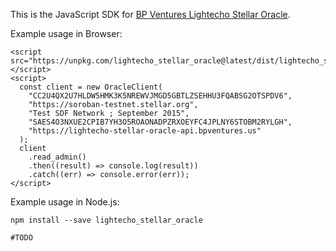 This is the JavaScript SDK for [BP Ventures Lightecho Stellar Oracle](https://github.com/bp-ventures/lightecho-stellar-oracle).

Example usage in Browser:

```
<script src="https://unpkg.com/lightecho_stellar_oracle@latest/dist/lightecho_stellar_oracle.min.js"></script>
<script>
  const client = new OracleClient(
    "CC2U4QX2U7HLDW5HMK3K5NREWVJMGD5GBTLZSEHHU3FQABSG2OTSPDV6",
    "https://soroban-testnet.stellar.org",
    "Test SDF Network ; September 2015",
    "SAES4O3NXUE2CPIB7YH3O5ROAONADPZRXOEYFC4JPLNY6STOBM2RYLGH",
    "https://lightecho-stellar-oracle-api.bpventures.us"
  );
  client
    .read_admin()
    .then((result) => console.log(result))
    .catch((err) => console.error(err));
</script>
```

Example usage in Node.js:

```
npm install --save lightecho_stellar_oracle
```

```
#TODO
```
